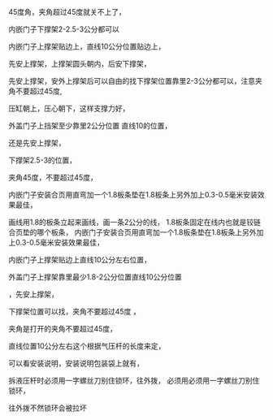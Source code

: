 45度角，夹角超过45度就关不上了，

内嵌门子下撑架2-2.5-3公分都可以

内嵌门子上撑架贴边上，直线10公分位置贴边上，

先安上撑架，上撑架圆头朝内，后安下撑架，

先安上撑架，安外上撑架后可以自由的找下撑架位置靠里2-3公分都可以，注意夹角不要超过45度,


压缸朝上，压心朝下，这样支撑力好，

外盖门子上挡架至少靠里2公分位置
直线10的位置，

还是先安上撑架，

下撑架2.5-3的位置，

夹角45度，不要超过45度，

内嵌门子安装合页用直弯加一个1.8板条垫在1.8板条上另外加上0.3-0.5毫米安装效果最佳，

画线用1.8的板条立起来画线，画一条2公分的线，
1.8板条固定在线内也就是铰链合页垫的哪个板条，
内嵌门子安装合页用直弯加一个1.8板条垫在1.8板条上另外加上0.3-0.5毫米安装效果最佳，



内嵌门子上撑架贴边上直线10公分左右位置，

外盖门子上撑架靠里最少1.8-2公分位置直线10公分位置

，先安上撑架，

下撑架位置可以找，夹角不要超过45度 ，

夹角是打开的夹角不要超过45度，


直线位置10公分左右这个根据气压杆的长度来定，

可以看安装说明，安装说明包装袋上就有，

拆液压杆时必须用一字螺丝刀别住锁环，往外拨，
必须用必须用一字螺丝刀别住锁环，

往外拨不然锁环会被拉坏






















